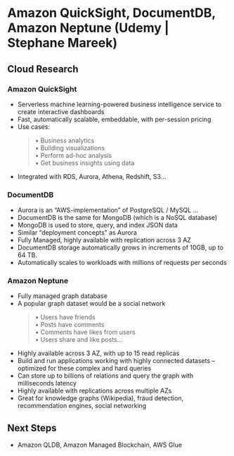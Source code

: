 # Amazon QuickSight, DocumentDB, Amazon Neptune (Udemy | Stephane Mareek)

## Cloud Research

### Amazon QuickSight

- Serverless machine learning-powered business intelligence service to
  create interactive dashboards
- Fast, automatically scalable, embeddable, with per-session pricing
- Use cases:
  > • Business analytics
  > <br>• Building visualizations
  > <br>• Perform ad-hoc analysis
  > <br>• Get business insights using data
- Integrated with RDS, Aurora,
  Athena, Redshift, S3…

### DocumentDB

- Aurora is an “AWS-implementation” of PostgreSQL / MySQL …
- DocumentDB is the same for MongoDB (which is a NoSQL database)
- MongoDB is used to store, query, and index JSON data
- Similar “deployment concepts” as Aurora
- Fully Managed, highly available with replication across 3 AZ
- DocumentDB storage automatically grows in increments of 10GB, up to 64 TB.
- Automatically scales to workloads with millions of requests per seconds

### Amazon Neptune

- Fully managed graph database
- A popular graph dataset would be a social network
  > • Users have friends
  > <br>• Posts have comments
  > <br>• Comments have likes from users
  > <br>• Users share and like posts…
- Highly available across 3 AZ, with up to 15 read replicas
- Build and run applications working with highly connected
  datasets
  – optimized for these complex and hard queries
- Can store up to billions of relations and query the graph with
  milliseconds latency
- Highly available with replications across multiple AZs
- Great for knowledge graphs (Wikipedia), fraud detection,
  recommendation engines, social networking

## Next Steps

- Amazon QLDB, Amazon Managed Blockchain, AWS Glue
